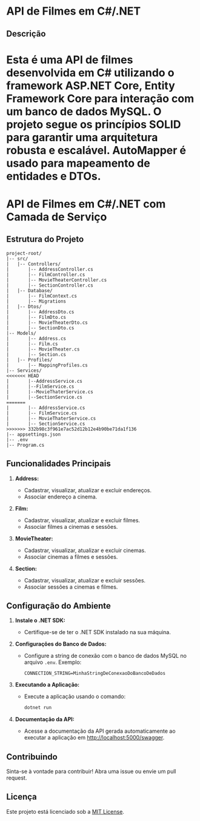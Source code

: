 # API de Filmes em C#/.NET  

## Descrição

Esta é uma API de filmes desenvolvida em C# utilizando o framework ASP.NET Core, Entity Framework Core para interação com um banco de dados MySQL. O projeto segue os princípios SOLID para garantir uma arquitetura robusta e escalável. AutoMapper é usado para mapeamento de entidades e DTOs.
=======
# API de Filmes em C#/.NET com Camada de Serviço

## Estrutura do Projeto

```
project-root/
|-- src/
|   |-- Controllers/
|       |-- AddressController.cs
|       |-- FilmController.cs
|       |-- MovieTheaterController.cs
|       |-- SectionController.cs
|   |-- Database/
|       |-- FilmContext.cs
|       |-- Migrations
|   |-- Dtos/
|       |-- AddressDto.cs
|       |-- FilmDto.cs
|       |-- MovieTheaterDto.cs
|       |-- SectionDto.cs
|-- Models/
|       |-- Address.cs
|       |-- Film.cs
|       |-- MovieTheater.cs
|       |-- Section.cs
|   |-- Profiles/
|       |-- MappingProfiles.cs
|-- Services/
<<<<<<< HEAD
|       |--AddressService.cs
|       |--FilmService.cs
|       |--MovieThaterService.cs
|       |--SectionService.cs
=======
|       |-- AddressService.cs
|       |-- FilmService.cs
|       |-- MovieThaterService.cs
|       |-- SectionService.cs
>>>>>>> 332b98c3f961e7ac52d12b12e4b90be71da1f136
|-- appsettings.json
|-- .env
|-- Program.cs
```

## Funcionalidades Principais

1. **Address:**
   - Cadastrar, visualizar, atualizar e excluir endereços.
   - Associar endereço a cinema.

2. **Film:**
   - Cadastrar, visualizar, atualizar e excluir filmes.
   - Associar filmes a cinemas e sessões.

3. **MovieTheater:**
   - Cadastrar, visualizar, atualizar e excluir cinemas.
   - Associar cinemas a filmes e sessões.

4. **Section:**
   - Cadastrar, visualizar, atualizar e excluir sessões.
   - Associar sessões a cinemas e filmes.

## Configuração do Ambiente

1. **Instale o .NET SDK:**
   - Certifique-se de ter o .NET SDK instalado na sua máquina.

2. **Configurações do Banco de Dados:**
   - Configure a string de conexão com o banco de dados MySQL no arquivo `.env`. Exemplo:
     ```env
     CONNECTION_STRING=MinhaStringDeConexaoDoBancoDeDados
     ```

3. **Executando a Aplicação:**
   - Execute a aplicação usando o comando:
     ```bash
     dotnet run
     ```

4. **Documentação da API:**
   - Acesse a documentação da API gerada automaticamente ao executar a aplicação em [http://localhost:5000/swagger](http://localhost:5000/swagger).

## Contribuindo

Sinta-se à vontade para contribuir! Abra uma issue ou envie um pull request.

## Licença

Este projeto está licenciado sob a [MIT License](LICENSE).
